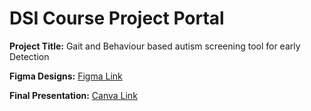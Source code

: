 # DSI Course Project Portal

**Project Title:** Gait and Behaviour based autism screening tool for early Detection 

**Figma Designs:** [Figma Link](https://www.figma.com/proto/luPR95Ec4Gc0Ah5jpXbB9f/DSI_FIGMA_FINAL_PROJECT?node-id=283-827&node-type=canvas&t=ZXERvcqMA1BdiBbN-0&scaling=min-zoom&content-scaling=fixed&starting-point-node-id=283%3A827&show-proto-sidebar=1)


**Final Presentation:** [Canva Link](https://www.canva.com/design/DAGXLRm-3_U/mCRUY_RrgFcpGbhWb-msLA/edit?utm_content=DAGXLRm-3_U&utm_campaign=designshare&utm_medium=link2&utm_source=sharebutton)
